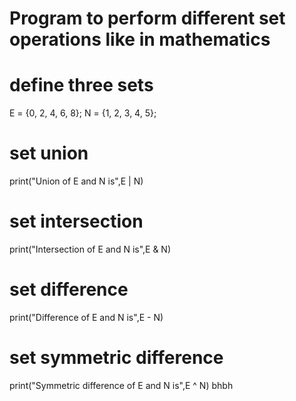 # Program to perform different set operations like in mathematics

# define three sets
E = {0, 2, 4, 6, 8};
N = {1, 2, 3, 4, 5};

# set union
print("Union of E and N is",E | N)

# set intersection
print("Intersection of E and N is",E & N)

# set difference
print("Difference of E and N is",E - N)

# set symmetric difference
print("Symmetric difference of E and N is",E ^ N)
bhbh
